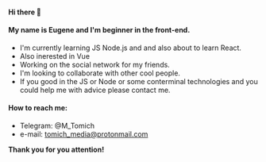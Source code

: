 #### Hi there 👋

#### My name is Eugene and I'm beginner in the front-end.
* I'm currently learning JS Node.js and and also about to learn React. 
* Also inerested in Vue
* Working on the social network for my friends.
* I'm looking to collaborate with other cool people.
* If you good in the JS or Node or some conterminal technologies and you could help me with advice please contact me.

#### How to reach me: 
* Telegram: @M_Tomich
* e-mail: tomich_media@protonmail.com


<b>Thank you for you attention!</b>

<!--
**epotapp/epotapp** is a ✨ _special_ ✨ repository because its `README.md` (this file) appears on your GitHub profile.

Here are some ideas to get you started:

- 🔭 I’m currently working on ...
- 🌱 I’m currently learning ...
- 👯 I’m looking to collaborate on ...
- 🤔 I’m looking for help with ...
- 💬 Ask me about ...
- 📫 How to reach me: ...
- 😄 Pronouns: ...
- ⚡ Fun fact: ...
-->
